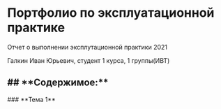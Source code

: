 <h1>Портфолио по эксплуатационной практике</h1>
<p>Отчет о выполнении эксплутационной практики 2021</p>
<p> Галкин Иван Юрьевич, студент 1 курса, 1 группы(ИВТ)</p>
<h2>## **Содержимое:**</h2>
### **Тема 1**
